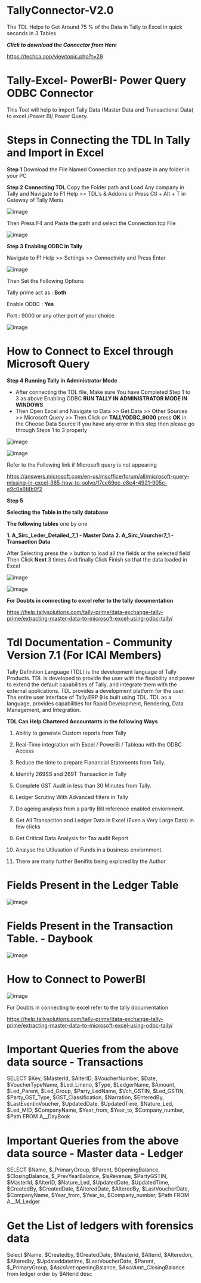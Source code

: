# TallyConnector-V2.0


The TDL Helps to Get Around 75 % of the Data in Tally to Excel in quick seconds in 3 Tables


***Click to download the Connector from Here***

https://techca.app/viewtopic.php?t=29



# Tally-Excel- PowerBI- Power Query ODBC Connector

This Tool will help to import Tally Data (Master Data and Transactional Data) to excel /Power BI/ Power Query.

# Steps in Connecting the TDL In Tally and Import in Excel
**Step 1**
Download the File Named Connection.tcp and paste in any folder in your PC

**Step 2** **Connecting TDL**
Copy the Folder path and Load Any company in Tally and Navigate to F1 Help >> TDL's & Addons
or Press Ctl + Alt + T in Gateway of Tally Menu

![image](https://github.com/ramajayam-CA/Tally-Connector/assets/12751693/6ccaaf4b-13a6-4dad-9924-75402d64976e)

Then Press F4 and Paste the path and select the Connection.tcp File

![image](https://github.com/user-attachments/assets/da0a9949-3475-4af2-bd8c-439e541bb93d)


**Step 3** **Enabling ODBC in Tally**

Navigate to F1 Help >> Settings >> Connectivity and Press Enter

![image](https://github.com/ramajayam-CA/Tally-Connector/assets/12751693/3002cd7d-c011-416a-96de-0141e26ccb0d)


Then Set the Following Options

Tally prime act as : **Both**

Enable ODBC  : **Yes**

Port : 9000 or any other port of your choice

![image](https://github.com/ramajayam-CA/Tally-Connector/assets/12751693/512921e5-1acd-467b-867f-7e1818cf2dfe)


# How to Connect to  Excel through Microsoft Query


**Step 4** 
  **Running Tally in Administrator Mode**

  - After connecting the TDL file, Make sure You have Completed Step 1 to 3 as above  Enabling ODBC **RUN TALLY IN ADMINISTRATOR MODE IN WINDOWS**
  - Then Open Excel and Navigate to Data >> Get Data >> Other Sources >> Microsoft Query >> Then Click on **TALLYODBC_9000** press **OK** in the Choose Data Source
    If you have any error in this step then please go through Steps 1 to 3 properly

![image](https://github.com/ramajayam-CA/Tally-Connector/assets/12751693/c44ffadb-1380-4ab1-af32-041671d0fb75)


![image](https://github.com/ramajayam-CA/Tally-Connector/assets/12751693/1a3de0f6-4156-4cc1-8722-ec969b1807b1)


Refer to the Following link if Microsoft query is not appearing

https://answers.microsoft.com/en-us/msoffice/forum/all/microsoft-query-missing-in-excel-365-how-to-solve/17ce69ec-e8e4-4921-905c-e9c0a6f4b0f2


**Step 5** 

**Selecting the Table in the tally database**

**The following tables** one by one 

**1. A_Sirc_Leder_Detailed_7_1 - Master Data**
**2. A_Sirc_Vourcher7_1        - Transaction Data**

After Selecting press the > button to load all the fields or the selected field 
Then Click **Next** 3 times And finally Click Finish so that the data loaded in Excel 

![image](https://github.com/user-attachments/assets/43a4762f-7428-468b-95a1-78ad94db3f9f)


![image](https://github.com/ramajayam-CA/Tally-Connector/assets/12751693/6756dfcb-e186-41dc-a17c-8f06327a16af)



**For Doubts in connecting to excel refer to the tally documentation**


https://help.tallysolutions.com/tally-prime/data-exchange-tally-prime/extracting-master-data-to-microsoft-excel-using-odbc-tally/


# Tdl Documentation - Community Version 7.1 (For ICAI Members)


Tally Definition Language (TDL) is the development language of Tally Products. TDL is developed to provide the user with the flexibility and power to extend the default capabilities of Tally, and integrate them with the external applications. TDL provides a development platform for the user. The entire user interface of Tally.ERP 9 is built using TDL. TDL as a language, provides capabilities for Rapid Development, Rendering, Data Management, and Integration.

**TDL Can Help Chartered Accountants in the following Ways**

1. Ability to generate Custom reports from Tally 

2. Real-Time integration with Excel / PowerBi / Tableau with the ODBC Access

3. Reduce the time to prepare Fianancial Statements from Tally.

4. Identify 269SS and 269T Transaction in Tally

5. Complete GST Audit in less than 30 Minutes from Tally.

6. Ledger Scrutiny With Advanced filters in Tally

7. Do ageing analysis from a partly Bill reference enabled enviornment.

8. Get All Transaction and Ledger Data in Excel (Even a Very Large Data) in few clicks

9. Get Critical Data Analysis for Tax audit Report

10. Analyse the Utilusation of Funds in a business enviornment.

11. There are many further Benifits being explored by the Author


# Fields Present in the Ledger Table 

![image](https://github.com/user-attachments/assets/cb7e33b8-0975-48f3-9d60-4b1f179ecf4c)



# Fields Present in the Transaction Table. - Daybook

![image](https://github.com/user-attachments/assets/64f3a1bb-e1a6-405b-b822-d939969d2e4e)




# How to Connect to PowerBI


![image](https://github.com/ramajayam-CA/Tally-Connector/assets/12751693/a919eddb-8cc4-4fd7-9811-579bfc8ffa00)

For Doubts in connecting to excel refer to the tally documentation


https://help.tallysolutions.com/tally-prime/data-exchange-tally-prime/extracting-master-data-to-microsoft-excel-using-odbc-tally/


# Important Queries from the above data source - Transactions


SELECT $Key, $MasterId, $AlterID, $VoucherNumber, $Date, $VoucherTypeName, $Led_Lineno, $Type, $LedgerName, $Amount, $Led_Parent, $Led_Group, $Party_LedName, $Vch_GSTIN, $Led_GSTIN, $Party_GST_Type, $GST_Classification, $Narration, $EnteredBy, $LastEventinVoucher, $UpdatedDate, $UpdatedTime, $Nature_Led, $Led_MID, $CompanyName, $Year_from, $Year_to, $Company_number, $Path
FROM A__DayBook


# Important Queries from the above data source - Master data - Ledger


SELECT $Name, $_PrimaryGroup, $Parent, $OpeningBalance, $ClosingBalance, $_PrevYearBalance, $IsRevenue, $PartyGSTIN, $MasterId, $AlterID, $Nature_Led, $UpdatedDate, $UpdatedTime, $CreatedBy, $CreatedDate, $AlteredDate, $AlteredBy, $LastVoucherDate, $CompanyName, $Year_from, $Year_to, $Company_number, $Path
FROM A__M_Ledger


# Get the List of ledgers with forensics data

Select $Name, $Createdby, $CreatedDate, $Masterid, $Alterid, $Alteredon, $Alteredby, $Updateddatetime, $LastVoucherDate, $Parent, $_PrimaryGroup, $$AscrAmt:$openingBalance, $$AscrAmt:$_ClosingBalance from ledger order by $Alterid desc


